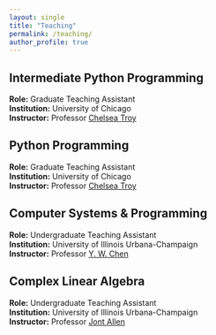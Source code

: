 ```yaml
---
layout: single
title: "Teaching"
permalink: /teaching/
author_profile: true
---
```


## Intermediate Python Programming
**Role:** Graduate Teaching Assistant  
**Institution:** University of Chicago  
**Instructor:** Professor [Chelsea Troy](https://computerscience.uchicago.edu/people/chelsea-troy/)

## Python Programming
**Role:** Graduate Teaching Assistant  
**Institution:** University of Chicago  
**Instructor:** Professor [Chelsea Troy](https://computerscience.uchicago.edu/people/chelsea-troy/)

## Computer Systems & Programming
**Role:** Undergraduate Teaching Assistant  
**Institution:** University of Illinois Urbana-Champaign  
**Instructor:** Professor [Y. W. Chen](https://ece.illinois.edu/about/directory/faculty/ywchen)

## Complex Linear Algebra
**Role:** Undergraduate Teaching Assistant  
**Institution:** University of Illinois Urbana-Champaign  
**Instructor:** Professor [Jont Allen](https://ece.illinois.edu/about/directory/faculty/jontalle)
